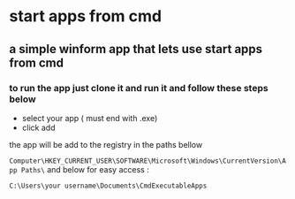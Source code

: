 # start apps from cmd 

## a simple winform app that lets use start apps from cmd

### to run the app just clone it and run it and follow these steps below

+ select your app ( must end with .exe)
+ click add

the app will be add to the registry in the paths bellow

`
Computer\HKEY_CURRENT_USER\SOFTWARE\Microsoft\Windows\CurrentVersion\App Paths\
`
and below for easy access :

`
C:\Users\your username\Documents\CmdExecutableApps
`
